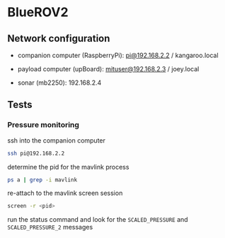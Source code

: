 # BlueROV2

## Network configuration

* companion computer (RaspberryPi): pi@192.168.2.2 / kangaroo.local

* payload computer (upBoard): mituser@192.168.2.3 / joey.local

* sonar (mb2250): 192.168.2.4

## Tests

### Pressure monitoring

ssh into the companion computer
```sh
ssh pi@192.168.2.2
```

determine the pid for the mavlink process
```sh
ps a | grep -i mavlink
```

re-attach to the mavlink screen session
```sh
screen -r <pid>
```

run the status command and look for the `SCALED_PRESSURE` and `SCALED_PRESSURE_2` messages
